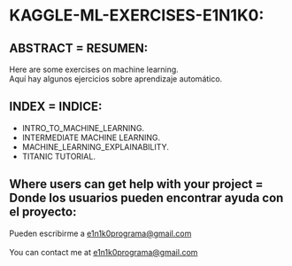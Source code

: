 # KAGGLE-ML-EXERCISES-E1N1K0:

## ABSTRACT = RESUMEN:

Here are some exercises on machine learning.<br>
Aquí hay algunos ejercicios sobre aprendizaje automático.


## INDEX = INDICE:
  - INTRO_TO_MACHINE_LEARNING.
  - INTERMEDIATE MACHINE LEARNING.
  - MACHINE_LEARNING_EXPLAINABILITY.
  - TITANIC TUTORIAL.
  

     
## Where users can get help with your project = Donde los usuarios pueden encontrar ayuda con el proyecto:
   Pueden escribirme a e1n1k0programa@gmail.com<br><br>
	 You can contact me at e1n1k0programa@gmail.com

